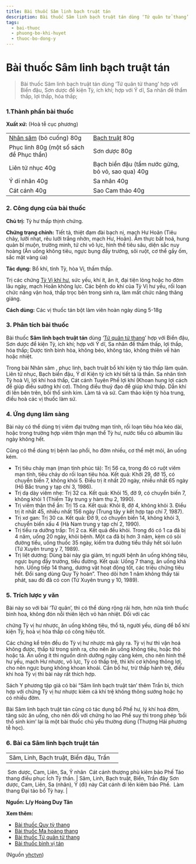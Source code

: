 ```yaml
---
title: Bài thuốc Sâm linh bạch truật tán
description: Bài thuốc Sâm linh bạch truật tán dùng ‘Tứ quân tử thang’ hợp với Biển đậu, Sơn dược để kiện Tỳ, ích khí; hợp với Ý dĩ, Sa nhân để thẩm thấp, lợi thấp, hóa thấp;
tags:
  - bai-thuoc
  - phuong-bo-khi-huyet
  - thuoc-bo-dong-y
---
```


# Bài thuốc Sâm linh bạch truật tán 

> Bài thuốc Sâm linh bạch truật tán dùng ‘Tứ quân tử thang’ hợp với Biển đậu, Sơn dược để kiện Tỳ, ích khí; hợp với Ý dĩ, Sa nhân để thẩm thấp, lợi thấp, hóa thấp;

### 1.Thành phần bài thuốc

**Xuất xứ:** (Hoà tễ cục phương)

|  |  |
| --- | --- |
| [Nhân sâm](/yhctvn/vi-thuoc-nhan-sam/) (bỏ cuống) 80g | [Bạch truật](/yhctvn/vi-thuoc-bach-truat/) 80g |
| Phục linh 80g (một số sách đề Phục thần) | Sơn dược 80g |
| Liên tử nhục 40g | Bạch biển đậu (tẩm nước gừng, bỏ vỏ, sao qua) 40g |
| Ý dĩ nhân 40g | Sa nhân 40g |
| Cát cánh 40g | Sao Cam thảo 40g |

### 2. Công dụng của bài thuốc

**Chủ trị:** Tỳ hư thấp thịnh chứng.

**Chứng trạng chính:** Tiết tả, thiệt đạm đài bạch nị, mạch Hư Hoãn (Tiêu chảy, lưỡi nhạt, rêu lưỡi trắng nhờn, mạch Hư, Hoãn). Ẩm thực bất hoá, hung quản bĩ muộn, trường minh, tứ chi vô lực, hình thể tiêu sâu, diện sắc nuy hoàng (Ăn uống không tiêu, ngực bụng đầy trướng, sôi ruột, cơ thể gầy ốm, sắc mặt vàng úa)

**Tác dụng:** Bổ khí, tỉnh Tỳ, hòa Vị, thấm thấp. 

Trị các chứng [Tỳ Vị khí hư](/yhctvn/chung-khi-hu-trong-dong-y/), sức yếu, khí ít, ăn ít, đại tiện lỏng hoặc ho đờm lâu ngày, mạch Hoãn không lực. Các bệnh do khí của Tỳ Vị hư yếu, rối loạn chức năng vận hoá, thấp trọc bên trong sinh ra, làm mất chức năng thăng giáng.

**Cách dùng:** Các vị thuốc tán bột làm viên hoàn ngày dùng 5-18g

### 3. Phân tích bài thuốc

Bài thuốc **Sâm linh bạch truật tán** dùng ‘[Tứ quân tử thang](/yhctvn/bai-thuoc-tu-quan-tu-thang/)’ hợp với Biển đậu, Sơn dược để kiện Tỳ, ích khí; hợp với Ý dĩ, Sa nhân để thẩm thấp, lợi thấp, hóa thấp; Dược tính bình hòa, không béo, không táo, không thiên về hàn hoặc nhiệt.

Trong bài Nhân sâm , phục linh, bạch truật bổ khí kiện tỳ táo thấp làm quân. Liên tử nhục, Bạch biển đậu, Ý dĩ Kiện tỳ ích khí tiết tả là thần. Sa nhân tỉnh Tỳ hoà Vị, lợi khí hoá thấp, Cát cánh Tuyên Phế lợi khí (Khoan hung lợi cách để giúp điều sướng khí cơ). Thông điều thuỷ đạo để giúp khứ thấp. Dẫn khí đi lên bên trên, bồi thổ sinh kim. Làm tá và sứ. Cam thảo kiện tỳ hòa trung, điều hoà các vị thuốc làm sứ. 

### 4. Ứng dụng lâm sàng

Bài này có thể dùng trị viêm đại trường mạn tính, rối loạn tiêu hóa kéo dài, hoặc trong trường hợp viêm thận mạn thể Tỳ hư, nước tiểu có albumin lâu ngày không hết.

Cũng có thể dùng trị bệnh lao phổi, ho đờm nhiều, cơ thể mệt mỏi, ăn uống kém.

* Trị tiêu chảy mạn (mạn tính phúc tả): Trị 56 ca, trong đó có ruột viêm mạn tính, tiêu chảy do rối loạn tiêu hóa. Kết quả: Khởi 29, đỡ 15, có chuyển biến 7, không khỏi 5. Điều trị ít nhất 20 ngày, nhiều nhất 65 ngày (Hồ Bắc trung y tạp chí 3, 1986).
* Trị dạ dày viêm nhẹ: Trị 32 ca. Kết quả: Khỏi 15, đỡ 9, có chuyển biến 7, không khỏi 1 (Thiểm Tây trung y hàm thụ 2, 1990).
* Trị viêm thận thể ẩn: Trị 15 ca. Kết quả: Khỏi 8, đỡ 4, không khỏi 3. Điều trị ít nhất 45, nhiều nhất 156 ngày (Trung tây y kết hợp tạp chí 7, 1987).
* Trị xơ gan: Trị 30 ca. Kết quả: Đỡ 9, có chuyển biến 14, không khỏi 3, chuyển biến xấu 4 (Hà Nam trung y tạp chí 2, 1990).
* Trị tiểu ra dưỡng trấp: Trị 2 ca. Kết quả đều khỏi. Trong đó có 1 ca đã bị 4 năm, uống 20 ngày, khỏi bệnh. Một ca đã bị hơn 3 năm, kèm có sỏi đường tiểu, uống thuốc 35 ngày, kiểm tra đường tiểu thấy hết sỏi luôn (Tứ Xuyên trung y 7, 1989).
* Trị liệt dương: Dùng bài này gia giảm, trị người bệnh ăn uống không tiêu, ngực bụng đầy trướng, tiểu đường. Kết quả: Uống 7 thang, ăn uống khá hơn. Uống tiếp 14 thang, dương vật hoạt động tốt, các triệu chứng tiêu hết. Đổi sang dùng Quy Tỳ hoàn”. Theo dõi hơn 1 năm không thấy tái phát, sau đó đã có con (Tứ Xuyên trung y 10, 1989).

### 5. Trích lược y văn

Bài này so với bài ‘Tứ quân’, thì có thể dùng rộng rãi hơn, hơn nữa tính thuốc bình hoa, không đón nỗi thiên lệch vỏ hàn nhiệt. Đối với các

chứng Tỳ vị hư nhược, ăn uống không tiêu, thổ tả, người yếu, dùng để bổ khí kiện Tỳ, hoà vị hóa thấp có công hiệu tốt.

Các chứng kể trên đều do Tỳ vị hư nhược mà gây ra. Tỳ vị hư thì vận hoá không được, thấp từ trong sinh ra, cho nên ăn uống không tiêu, hoặc thỏ hoặc tả. Ăn uống ít thì nguồn dinh dưỡng ngày càng kém, cho nên hình thể hư yếu, mạch Hư nhược, vô lực, Tỳ có thấp trệ, thì khí cơ không thông lợi, cho nên ngực bụng không khoan khoái. Cần bổ hư, trừ thấp hành trệ, điều khi hoà Tỳ vị thì bài này rất thích hợp.

Sách Y phương tập giả có bài “Sâm linh bạch truật tán’ thêm Trần bì, thích hợp với chứng Tỳ vị hư nhược kiêm cả khí trệ không thông sướng hoặc họ có nhiều đờm.

Bài Sâm linh bạch truật tán cũng có tác dụng bổ Phế hư, lý khí hoá đờm, tăng sức ăn uống, cho nên đối với chứng ho lao Phế suy thì trong phép ‘bồi thổ sinh kim’ lại là một bài thuốc chủ yếu thường dùng (Thượng Hải phương tễ học).

### 6. Bài ca Sâm linh bạch truật tán

|  |  |
| --- | --- |
| Sâm, Linh, Bạch truật, Biển đậu, Trần
 Sơn dược, Cam, Liên, Sa, Ỷ nhân 
Cát cánh thượng phù kiêm bảo Phế
Táo thang điều phục Ích Tỳ thần. | Sâm, Linh, Bạch truật, Biển, Trần đây
Sơn dược, Cam, Liên, Sa (nhân), Ý (đi) này
Cát cánh đi lên kiêm bảo Phế. 
Làm thang Đại táo bổ Tỳ hay. |

**Nguồn: L/y Hoàng Duy Tân**

**Xem thêm:**

* [Bài thuốc Quy tỳ thang](/yhctvn/bai-thuoc-quy-ty-thang/)
* [Bài thuốc Ma hoàng thang](/yhctvn/bai-thuoc-ma-hoang-thang/)
* [Bài thuốc Tứ quân tử thang](/yhctvn/bai-thuoc-tu-quan-tu-thang/)
* [Bài thuốc bình vị tán](/yhctvn/bai-thuoc-binh-vi-tan/)

(Nguồn <a href="https://yhctvn.com/bai-thuoc-sam-linh-bach-truat-tan/" target="_blank">yhctvn</a>)
